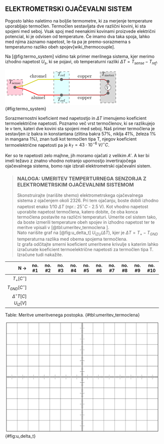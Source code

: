 ## ELEKTROMETRSKI OJAČEVALNI SISTEM

Pogosto lahko naletimo na boljše termometre, ki za merjenje temperature uporabljajo termočlen. Termočlen sestavljata dve različni kovini, ki sta spojeni med seboj. Vsak spoj med neenakimi kovinami proizvede električni potencial, ki je odvisen od temperature. Če imamo dva taka spoja, lahko med njima zaznamo napetost, le-ta pa je premo-sorazmerna s temperaturno razliko obeh spojev[wiki_thermocouple].

Na [@fig:termo_system] vidimo tak primer merilnega sistema, kjer merimo izhodno napetost $U_s$, ki se pojavi, ob temperaturni razliki $\Delta T = T_{sense} - T_{ref}$.

![Simbolična sestava merilnega sistema temperature s termočlenom.](./slike/Thermocouple_circuit_Ktype.png){#fig:termo_system}

Sorazmernostni koeficient med napetostjo in $\Delta T$ imenujemo koeficient termoelektrične napetosti. Poznamo več vrst termočlenov, ki se razlikujejo le v tem, kateri dve kovini sta spojeni med seboj. Naš primer termočlena je sestavljen iz bakra in konstantana (zlitina bakra 57%, niklja 41%, železa 1% in mangana 1%), znan tudi kot termočlen tipa T, njegov koeficient termoelektrične napetosti pa je $k_T=43\cdot 10^{-6}\  V/^{\circ} C$.

Ker so te napetosti zelo majhne, jih moramo ojačati z velikim $A'$. A ker bi imeli težavo z znatno vhodno notranjo upornostjo invertirajočega ojačevalnega sistema, bomo raje izbrali elektrometrski ojačevalni sistem.

> ### NALOGA: UMERITEV TEMPERTURNEGA SENZORJA Z ELEKTROMETRSKIM OJAČEVALNIM SISTEMOM  
> Skonstruirajte (narišite shemo) elektrometrskega ojačevalnega sistema z ojačenjem okoli 2326. Pri tem ojačanju, boste dobili izhodno napetost enako 1/10 $\Delta T$ (npr.: $25^{\circ} C$ - 2.5 V). Kot vhodno napetost uporabite napetost termočlena, katero dobite, če oba konca termočlena postavite na različni temperaturi. Umerite cel sistem tako, da boste izmerili temperature obeh spojev in izhodno napetost ter te meritve vpisali v [@tbl:umeritev_termoclena ].  
> Nato narišite graf na [@fig:u_delta_t] $U_{IZU}(\Delta T)$, kjer je $\Delta T= T_+ - T_{GND}$ temperaturna razlika med obema spojema termočlena.  
> Iz grafa odčitajte smerni koeficient umeritvene krivulje s katerim lahko izračunate koeficient termoelektrične napetosti za termočlen tipa T. Izračune tudi nakažite.


|                   N -> | no. #1 | no. #2 | no. #3 | no. #4 | no. #5 | no. #6 | no. #7 | no. #8 | no. #9 | no. #10 |
|-----------------------:|:------:|--------|--------|--------|--------|--------|--------|--------|--------|---------|
|      $T_+[C^{\circ} ]$ |        |        |        |        |        |        |        |        |        |         |
|  $T_{GND}[C^{\circ} ]$ |        |        |        |        |        |        |        |        |        |         |
| $\Delta^{\circ}  T[C]$ |        |        |        |        |        |        |        |        |        |         |
|            $U_{IZ}[V]$ |        |        |        |        |        |        |        |        |        |         |
Table: Meritve umeritvenega postopka. {#tbl:umeritev_termoclena}

![Graf umeritve senzorja s termočlenom in elektrometrskim ojačevalnim sistemom.](./slike/Graf-osciloskop.png){#fig:u_delta_t}

<!-- 
- skonstruirajte vezje
+ ojačanje cca 2326
+ tabela meritev

= upori naj bodo v k Ohm...
-->

